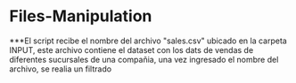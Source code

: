 # Files-Manipulation

***El script recibe el nombre del archivo "sales.csv" ubicado en la carpeta INPUT, este archivo contiene el dataset con los dats de vendas de diferentes sucursales de una compañia, una vez ingresado el nombre del archivo, se realia un filtrado
